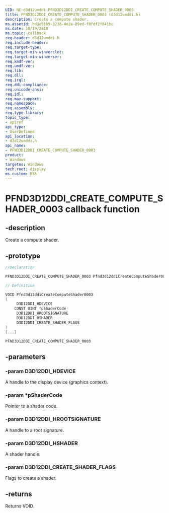 ```yaml
---
UID: NC:d3d12umddi.PFND3D12DDI_CREATE_COMPUTE_SHADER_0003
title: PFND3D12DDI_CREATE_COMPUTE_SHADER_0003 (d3d12umddi.h)
description: Create a compute shader.
ms.assetid: bd3eb1b9-3238-4e2a-89ed-f0fdf2f841bc
ms.date: 10/19/2018
ms.topic: callback
req.header: d3d12umddi.h
req.include-header:
req.target-type:
req.target-min-winverclnt:
req.target-min-winversvr:
req.kmdf-ver:
req.umdf-ver:
req.lib:
req.dll:
req.irql: 
req.ddi-compliance:
req.unicode-ansi:
req.idl:
req.max-support:
req.namespace:
req.assembly:
req.type-library: 
topic_type: 
- apiref
api_type: 
- UserDefined
api_location: 
- d3d12umddi.h
api_name: 
- PFND3D12DDI_CREATE_COMPUTE_SHADER_0003
product: 
- Windows
targetos: Windows
tech.root: display
ms.custom: RS5
---
```


# PFND3D12DDI_CREATE_COMPUTE_SHADER_0003 callback function

## -description

Create a compute shader.

## -prototype

```cpp
//Declaration

PFND3D12DDI_CREATE_COMPUTE_SHADER_0003 Pfnd3d12ddiCreateComputeShader0003; 

// Definition

VOID Pfnd3d12ddiCreateComputeShader0003 
(
	 D3D12DDI_HDEVICE
	CONST UINT *pShaderCode
	 D3D12DDI_HROOTSIGNATURE
	 D3D12DDI_HSHADER
	 D3D12DDI_CREATE_SHADER_FLAGS
)
{...}

PFND3D12DDI_CREATE_COMPUTE_SHADER_0003 


```

## -parameters

### -param D3D12DDI_HDEVICE  

A handle to the display device (graphics context).
 
### -param *pShaderCode

Pointer to a shader code.

### -param D3D12DDI_HROOTSIGNATURE

A handle to a root signature.

### -param D3D12DDI_HSHADER

A shader handle.

### -param D3D12DDI_CREATE_SHADER_FLAGS

Flags to create a shader.



## -returns

Returns VOID.

